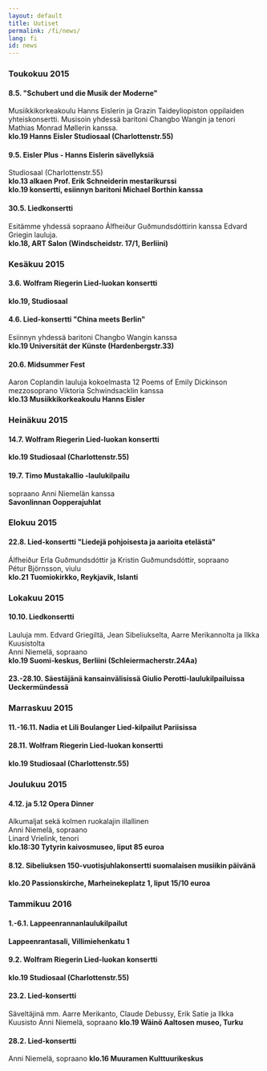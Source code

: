 ```yaml
---
layout: default
title: Uutiset
permalink: /fi/news/
lang: fi
id: news
---
```




### Toukokuu 2015

#### 8.5. "Schubert und die Musik der Moderne"
Musiikkikorkeakoulu Hanns Eislerin ja Grazin Taideyliopiston oppilaiden yhteiskonsertti. Musisoin yhdessä baritoni Changbo Wangin ja tenori Mathias Monrad Møllerin kanssa.  
__klo.19 Hanns Eisler Studiosaal (Charlottenstr.55)__

#### 9.5. Eisler Plus - Hanns Eislerin sävellyksiä

Studiosaal (Charlottenstr.55)  
__klo.13 alkaen Prof. Erik Schneiderin mestarikurssi__  
__klo.19 konsertti, esiinnyn baritoni Michael Borthin kanssa__  

#### 30.5. Lied­konsertti
Esitämme yhdessä sopraano Álfheiður Guðmundsdóttirin kanssa Edvard Griegin lauluja.  
__klo.18, ART Salon (Windscheidstr. 17/1, Berliini)__

### Kesäkuu 2015

#### 3.6. Wolfram Riegerin Lied-luokan konsertti
__klo.19, Studiosaal__

#### 4.6. Lied-konsertti "China meets Berlin"
Esiinnyn yhdessä baritoni Changbo Wangin kanssa  
__klo.19 Universität der Künste (Hardenbergstr.33)__



#### 20.6. Midsummer Fest
Aaron Coplandin lauluja kokoelmasta 12 Poems of Emily Dickinson  
mezzosoprano Viktoria Schwindsacklin kanssa  
__klo.13 Musiikkikorkeakoulu Hanns Eisler__

### Heinäkuu 2015

#### 14.7. Wolfram Riegerin Lied-luokan konsertti
__klo.19 Studiosaal (Charlottenstr.55)__

#### 19.7. Timo Mustakallio -laulukilpailu
sopraano Anni Niemelän kanssa  
__Savonlinnan Oopperajuhlat__

### Elokuu 2015

#### 22.8. Lied-konsertti "Liedejä pohjoisesta ja aarioita etelästä"
Álfheiður Erla Guðmundsdóttir ja Kristin Guðmundsdóttir, sopraano  
Pétur Björnsson, viulu  
__klo.21 Tuomiokirkko, Reykjavik, Islanti__

### Lokakuu 2015

#### 10.10. Liedkonsertti
Lauluja mm. Edvard Griegiltä, Jean Sibeliukselta, Aarre Merikannolta ja Ilkka Kuusistolta  
Anni Niemelä, sopraano  
__klo.19 Suomi-keskus, Berliini (Schleiermacherstr.24Aa)__


#### 23.-28.10. Säestäjänä kansainvälisissä Giulio Perotti-laulukilpailuissa Ueckermündessä

### Marraskuu 2015

#### 11.-16.11. Nadia et Lili Boulanger Lied-kilpailut Pariisissa

#### 28.11. Wolfram Riegerin Lied-luokan konsertti  
__klo.19 Studiosaal (Charlottenstr.55)__

### Joulukuu 2015

#### 4.12. ja 5.12 Opera Dinner  
Alkumaljat sekä kolmen ruokalajin illallinen  
Anni Niemelä, sopraano  
Linard Vrielink, tenori  
__klo.18:30 Tytyrin kaivosmuseo, liput 85 euroa__

#### 8.12. Sibeliuksen 150-vuotisjuhlakonsertti suomalaisen musiikin päivänä  
__klo.20 Passionskirche, Marheinekeplatz 1, liput 15/10 euroa__

### Tammikuu 2016

#### 1.-6.1. Lappeenrannanlaulukilpailut
__Lappeenrantasali, Villimiehenkatu 1__

#### 9.2. Wolfram Riegerin Lied-luokan konsertti
__klo.19 Studiosaal (Charlottenstr.55)__

#### 23.2. Lied-konsertti
Säveltäjinä mm. Aarre Merikanto, Claude Debussy, Erik Satie ja Ilkka Kuusisto
Anni Niemelä, sopraano
__klo.19 Wäinö Aaltosen museo, Turku__

#### 28.2. Lied-konsertti
Anni Niemelä, sopraano
__klo.16 Muuramen Kulttuurikeskus__



